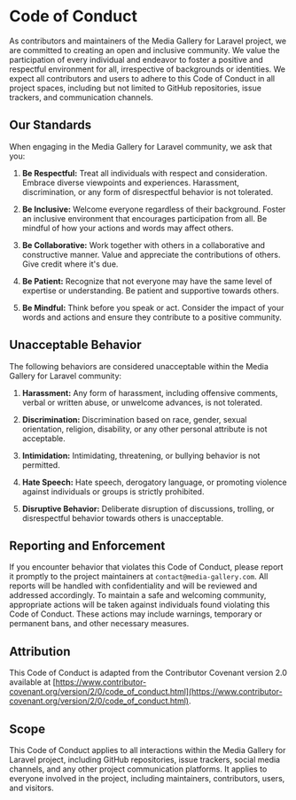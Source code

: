 # Code of Conduct

As contributors and maintainers of the Media Gallery for Laravel project, we are committed to creating an open and inclusive community. We value the participation of every individual and endeavor to foster a positive and respectful environment for all, irrespective of backgrounds or identities. We expect all contributors and users to adhere to this Code of Conduct in all project spaces, including but not limited to GitHub repositories, issue trackers, and communication channels.

## Our Standards

When engaging in the Media Gallery for Laravel community, we ask that you:

1. **Be Respectful:** Treat all individuals with respect and consideration. Embrace diverse viewpoints and experiences. Harassment, discrimination, or any form of disrespectful behavior is not tolerated.

2. **Be Inclusive:** Welcome everyone regardless of their background. Foster an inclusive environment that encourages participation from all. Be mindful of how your actions and words may affect others.

3. **Be Collaborative:** Work together with others in a collaborative and constructive manner. Value and appreciate the contributions of others. Give credit where it's due.

4. **Be Patient:** Recognize that not everyone may have the same level of expertise or understanding. Be patient and supportive towards others.

5. **Be Mindful:** Think before you speak or act. Consider the impact of your words and actions and ensure they contribute to a positive community.

## Unacceptable Behavior

The following behaviors are considered unacceptable within the Media Gallery for Laravel community:

1. **Harassment:** Any form of harassment, including offensive comments, verbal or written abuse, or unwelcome advances, is not tolerated.

2. **Discrimination:** Discrimination based on race, gender, sexual orientation, religion, disability, or any other personal attribute is not acceptable.

3. **Intimidation:** Intimidating, threatening, or bullying behavior is not permitted.

4. **Hate Speech:** Hate speech, derogatory language, or promoting violence against individuals or groups is strictly prohibited.

5. **Disruptive Behavior:** Deliberate disruption of discussions, trolling, or disrespectful behavior towards others is unacceptable.

## Reporting and Enforcement

If you encounter behavior that violates this Code of Conduct, please report it promptly to the project maintainers at `contact@media-gallery.com`. All reports will be handled with confidentiality and will be reviewed and addressed accordingly. To maintain a safe and welcoming community, appropriate actions will be taken against individuals found violating this Code of Conduct. These actions may include warnings, temporary or permanent bans, and other necessary measures.

## Attribution

This Code of Conduct is adapted from the Contributor Covenant version 2.0 available at [https://www.contributor-covenant.org/version/2/0/code_of_conduct.html](https://www.contributor-covenant.org/version/2/0/code_of_conduct.html).

## Scope

This Code of Conduct applies to all interactions within the Media Gallery for Laravel project, including GitHub repositories, issue trackers, social media channels, and any other project communication platforms. It applies to everyone involved in the project, including maintainers, contributors, users, and visitors.
